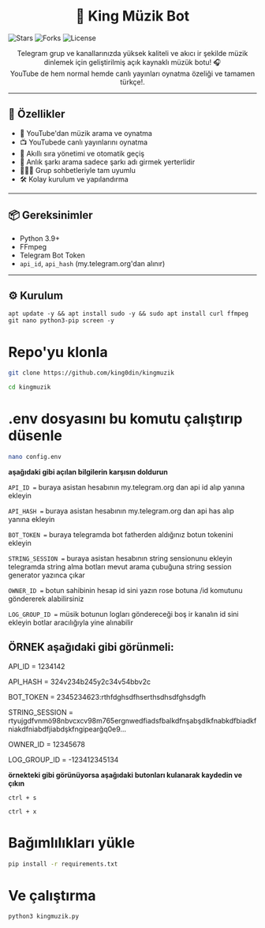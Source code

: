 <h1 align="center">🎵 King Müzik Bot</h1

<p align="center">
  <img src="https://img.shields.io/github/king0din/kingmuzik?style=social" alt="Stars">
  <img src="https://img.shields.io/github/forks/king0din/kingmuzik?style=social" alt="Forks">
  <img src="https://img.shields.io/badge/license-GPLv3-blue.svg" alt="License">
</p>

<p align="center">
  Telegram grup ve kanallarınızda yüksek kaliteli ve akıcı ir şekilde müzik dinlemek için geliştirilmiş açık kaynaklı müzük botu! 🎧<br>
  YouTube de hem normal hemde canlı yayınları oynatma özeliği ve tamamen türkçe!.
</p>

---

## 🚀 Özellikler

- 🎵 YouTube'dan müzik arama ve oynatma
- 📺 YouTubede canlı yayınlarını oynatma
- 🧠 Akıllı sıra yönetimi ve otomatik geçiş
- 🔎 Anlık şarkı arama sadece şarkı adı girmek yerterlidir
- 🧑‍🤝‍🧑 Grup sohbetleriyle tam uyumlu
- 🛠️ Kolay kurulum ve yapılandırma

---

## 📦 Gereksinimler

- Python 3.9+
- FFmpeg
- Telegram Bot Token
- `api_id`, `api_hash` (my.telegram.org'dan alınır)

---

## ⚙️ Kurulum

``` bashh
apt update -y && apt install sudo -y && sudo apt install curl ffmpeg git nano python3-pip screen -y
```


# Repo'yu klonla
``` bash
git clone https://github.com/king0din/kingmuzik
```
``` bash
cd kingmuzik
```

# .env dosyasını bu komutu çalıştırıp düsenle
``` bash
nano config.env
```
**aşağıdaki gibi açılan bilgilerin karşısın doldurun**

`API_ID =` buraya asistan hesabının my.telegram.org dan api id alıp yanına ekleyin

`API_HASH =` buraya asistan hesabının my.telegram.org dan api has alıp yanına ekleyin

`BOT_TOKEN =` buraya telegramda bot fatherden aldığınız botun tokenini ekleyin

`STRING_SESSION =` buraya asistan hesabının string sensionunu ekleyin telegramda string alma botları mevut arama çubuğuna string session generator yazınca çıkar

`OWNER_ID =` botun sahibinin hesap id sini yazın rose botuna /id komutunu göndererek alabilirsiniz

`LOG_GROUP_ID =` müsik botunun logları göndereceği boş ir kanalın id sini ekleyin botlar aracılığıyla yine alınabilir

## ÖRNEK aşağıdaki gibi görünmeli:
API_ID = 1234142

API_HASH = 324v234b245y2c34v54bbv2c

BOT_TOKEN = 2345234623:rthfdghsdfhserthsdhsdfghsdgfh

STRING_SESSION = rtyujgdfvnmö98nbvcxcv98m765ergnwedfiadsfbalkdfnşabşdlkfnabkdfbiadkfniakdfniabdfjiabdşkfngipearğq0e9...

OWNER_ID = 12345678

LOG_GROUP_ID = -123412345134


**örnekteki gibi görünüyorsa aşağıdaki butonları kulanarak kaydedin ve çıkın**

```ctrl + s```


```ctrl + x```

# Bağımlılıkları yükle
```bash
pip install -r requirements.txt
```
# Ve çalıştırma
```bash
python3 kingmuzik.py
```

